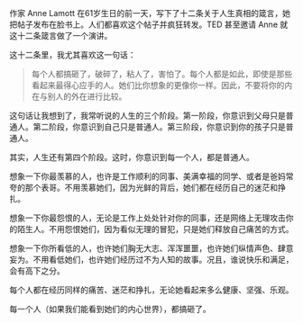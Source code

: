 作家 Anne Lamott 在61岁生日的前一天，写下了十二条关于人生真相的箴言，她把帖子发布在脸书上。人们都喜欢这个帖子并疯狂转发。TED 甚至邀请 Anne 就这十二条箴言做了一个演讲。

这十二条里，我尤其喜欢这一句话：

> 每个人都搞砸了，破碎了，粘人了，害怕了。每个人都是如此，即使是那些看起来最得心应手的人。她们比你想象的更像你一样。因此，不要将你的内在与别人的外在进行比较。

这句话让我想到了，我常听说的人生的三个阶段。第一阶段，你意识到父母只是普通人。第二阶段，你意识到自己只是普通人。第三阶段，你意识到你的孩子只是普通人。

其实，人生还有第四个阶段。这时，你意识到每一个人，都是普通人。

想象一下你最羡慕的人，也许是工作顺利的同事、美满幸福的同学、或者是爸妈常夸的那个表哥。不用羡慕她们，因为光鲜的背后，她们都在经历自己的迷茫和挣扎。

想象一下你最怨恨的人，无论是工作上处处针对你的同事，还是网络上无理攻击你的陌生人。不用怨恨她们，因为看似无理的冒犯，只是她们释放自己痛苦的方式。

想象一下你所看低的人，也许她们胸无大志、浑浑噩噩，也许她们纵情声色、肆意妄为。不用看低她们，也许她们经历过不为人知的故事。况且，谁说快乐和满足，会有高下之分。

每个人都在经历同样的痛苦、迷茫和挣扎，无论她看起来多么健康、坚强、乐观。

每一个人（如果我们能看到她们的内心世界），都搞砸了。
